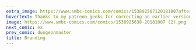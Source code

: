 ```yaml
---
extra_image: https://www.smbc-comics.com/comics/153892567120181007after.png
hovertext: Thanks to my patreon geeks for correcting an earlier version of this comic!
image: https://www.smbc-comics.com/comics/1538925638-20181007 (2).png
next_comic: ex
prev_comic: dungeonmaster
title: Branding
---
```


